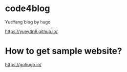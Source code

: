 # code4blog

YueYang`blog by hugo

https://yuey4n9.github.io/

# How to get sample website?

https://gohugo.io/

